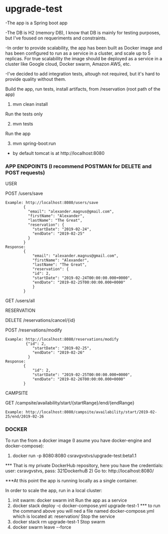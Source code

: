 # upgrade-test
-The app is a Spring boot app

-The DB is H2 (memory DB), I know that DB is mainly for testing purposes, but I've foused on requeriments and constraints.

-In order to provide scalability, the app has been built as Docker image and has been configured to run as a service in a cluster, and scale up to 5 replicas. For true scalability the image should be deployed as a service in a cluster like Google cloud, Docker swarm, Amazon AWS, etc.

-I've decided to add integration tests, altough not required, but it's hard to provide quality without them.


Build the app, run tests, install artifacts, from /reservation (root path of the app)
1) mvn clean install


Run the tests only

2) mvn tests


Run the app

3) mvn spring-boot:run
* by default tomcat is at http://localhost:8080




### APP ENDPOINTS (I recommend POSTMAN for DELETE and POST requests)

USER

POST /users/save
  
	Example: http://localhost:8080/users/save
			{
			  "email": "alexander.magnus@gmail.com",
			  "firstName": "Alexander",
			  "lastName": "The Great",
			  "reservation": {
			    "startDate": "2019-02-24",
			    "endDate": "2019-02-25"
			  }
			}
	Response: 
			{
			    "email": "alexander.magnus@gmail.com",
			    "firstName": "Alexander",
			    "lastName": "The Great",
			    "reservation": {
				"id": 2,
				"startDate": "2019-02-24T00:00:00.000+0000",
				"endDate": "2019-02-25T00:00:00.000+0000"
			    }
			}



GET /users/all


RESERVATION

DELETE /reservations/cancel/{id}    

POST /reservations/modify
		
 	Example: http://localhost:8080/reservations/modify
			 {"id": 2,
			    "startDate": "2019-02-25",
			    "endDate": "2019-02-26"
			  }
	Response: 
			{
			    "id": 2,
			    "startDate": "2019-02-25T00:00:00.000+0000",
			    "endDate": "2019-02-26T00:00:00.000+0000"
			}

CAMPSITE
	
GET /campsite/availability/start/{startRange}/end/{endRange}

	Example: http://localhost:8080/campsite/availability/start/2019-02-25/end/2019-02-26



### DOCKER
To run the from a docker image (I asume you have docker-engine and docker-compose):
1) docker run -p 8080:8080 csravgvstvs/upgrade-test:beta1.1

*** That is my private DockerHub repository, here you have the credentials: user: csravgvstvs, pass: 321DockerhuB
2) Go to: http://localhost:8080/

***At this point the app is running locally as a single container.

In order to scale the app, run in a local cluster:
1) init swarm: docker swarm init
Run the app as a service
2) docker stack deploy -c docker-compose.yml upgrade-test-1
*** to run the command above you will ned a file named docker-compose.yml which is located at: reservation/
Stop the service
3) docker stack rm upgrade-test-1
Stop swarm
4) docker swarm leave --force
